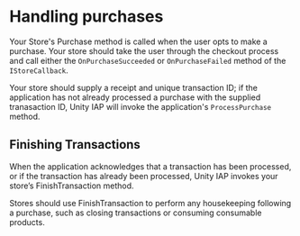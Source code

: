 Handling purchases
==================

Your Store's Purchase method is called when the user opts to make a purchase. Your store should take the user through the checkout process and call either the ``OnPurchaseSucceeded`` or ``OnPurchaseFailed`` method of the ``IStoreCallback``.

Your store should supply a receipt and unique transaction ID; if the application has not already processed a purchase with the supplied tranasaction ID, Unity IAP will invoke the application's ``ProcessPurchase`` method.

Finishing Transactions
----------------------

When the application acknowledges that a transaction has been processed, or if the transaction has already been processed, Unity IAP invokes your store’s FinishTransaction method.

Stores should use FinishTransaction to perform any housekeeping following a purchase, such as closing transactions or consuming consumable products.
